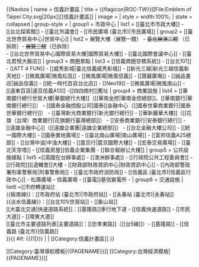 {{Navbox
| name   = 信義計畫區
| title  = {{flagicon|ROC-TW}}[[File:Emblem of Taipei City.svg|20px]][[信義計畫區]]
| image  = 
| style  = width:100%;
| state  = collapsed
| group-style = 
| group1 = 市政中心
|  list1 = [[臺北市市政大樓]] - [[台北探索館]] - [[臺北市議會]] - [[市民廣場 (臺北市)|市民廣場]]
| group2 = [[臺北世界貿易中心|世貿中心]]
|  list2 = 展覽大樓（展覽一館） - <del>臺北展演二館</del> （已拆除）- <del>展覽三館</del>（已拆除）<br> - [[台北世界貿易中心國際貿易大樓|國際貿易大樓]] - [[臺北國際會議中心]] - [[臺北君悅大飯店]]
| group3 = 商圈景點
|  list3 = [[信義商圈空橋系統]] - [[台北101]]  - [[ATT 4 FUN]] - [[威秀影城|臺北信義威秀影城]] - [[新光三越|新光三越信義新天地]] - [[微風廣場|微風松高]] - [[微風廣場|微風信義]] - [[寶麗廣塲]] - [[誠品書店|誠品信義]] - [[統一時代百貨台北店]] - [[Neo19]] - [[微風廣場|微風南山]]  - [[遠東百貨|遠百信義A13]] -[[四四南村]]舊址 
| group4 = 商業設施
|  list4 = [[華南銀行總行世貿大樓|華銀總行大樓]]（[[華南金控|華南金控總部]]、[[華南銀行|華南銀行總行]]） - [[國泰金融控股公司|國泰]]金融中心（[[國泰世華商業銀行|國泰世華銀行總行]]） - [[臺灣新光商業銀行|新光銀行總行]] - [[華新麗華大樓]]（[[花旗（台灣）商業銀行|花旗銀行臺灣總部]]） - [[安泰商業銀行|安泰銀行總行]] - [[遠雄金融中心]]（[[遠雄企業團|遠雄企業總部]]） - [[台北金融大樓公司]] - [[統一國際大樓]] - [[國泰置地廣場]] - [[臺北南山廣場|南山廣場]] - [[富邦信義A25總部]] - [[台灣中油|中油大樓]] - [[震旦行|震旦國際大樓]] - [[宏泰交易廣場]] - [[臺北天空塔]] - [[信義房屋]]信義企業集團 - [[聯合報辦公大樓]]
| group5 = 公共設施據點
|  list5 =[[英國在台辦事處]] - [[澳洲辦事處]] - [[行政院公共工程委員會]] - [[行政院]][[退輔會]]大樓 - [[財政部財政資訊中心|財政資訊中心]] - [[內政部警政署刑事警察局|刑事警察局]] - [[臺北市政府消防局]] - [[信義區 (臺北市)|信義區行政中心]] - 松壽廣場 - 信義廣場 - [[臺電]]基信變電所<!-- 位於消防局旁，為本區主要變電所，另一變電所位於世貿三館與101大樓間廣場地下 --> - 
| group6 = 交通設施
|  list6 =[[市府轉運站]]<br>{{板南線}}：[[市政府站 (臺北市)|市政府站]] - [[永春站 (臺北市)|永春站]]<br>{{淡水信義線}}：[[台北101/世貿站]] - [[象山站]]<br>[[大臺北交通|快速道路系統]]：[[基隆路]]車行地下道 - [[信義快速道路]] - [[市民大道]] - [[環東大道]]<br>[[臺北市主要道路列表|主要道路]]：[[忠孝東路]]（[[台5線]]）- [[基隆路]] - [[信義路 (臺北市)|信義路]]<br>
}}<includeonly>{{ #if: {{{1|}}} | | [[Category:信義計畫區]] }}</includeonly><noinclude>

[[Category:臺灣導航模板|{{PAGENAME}}]]
[[Category:台灣經濟模板|{{PAGENAME}}]]
</noinclude>